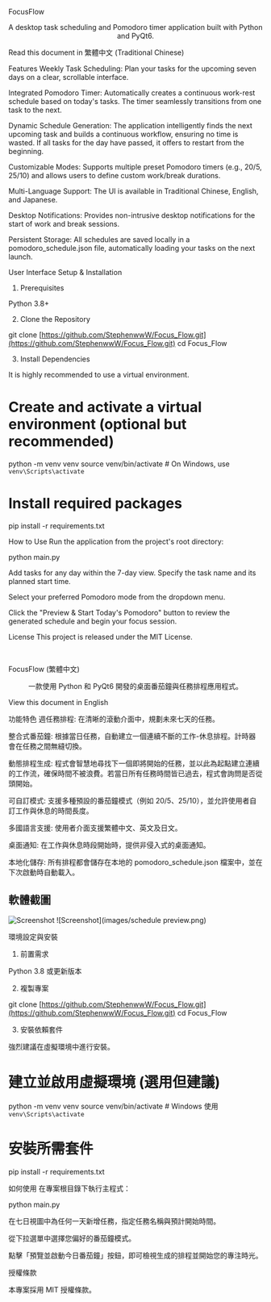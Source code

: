 FocusFlow
<div align="center">
A desktop task scheduling and Pomodoro timer application built with Python and PyQt6.
</div>

Read this document in 繁體中文 (Traditional Chinese)

Features
Weekly Task Scheduling: Plan your tasks for the upcoming seven days on a clear, scrollable interface.

Integrated Pomodoro Timer: Automatically creates a continuous work-rest schedule based on today's tasks. The timer seamlessly transitions from one task to the next.

Dynamic Schedule Generation: The application intelligently finds the next upcoming task and builds a continuous workflow, ensuring no time is wasted. If all tasks for the day have passed, it offers to restart from the beginning.

Customizable Modes: Supports multiple preset Pomodoro timers (e.g., 20/5, 25/10) and allows users to define custom work/break durations.

Multi-Language Support: The UI is available in Traditional Chinese, English, and Japanese.

Desktop Notifications: Provides non-intrusive desktop notifications for the start of work and break sessions.

Persistent Storage: All schedules are saved locally in a pomodoro_schedule.json file, automatically loading your tasks on the next launch.

User Interface
Setup & Installation
1. Prerequisites

Python 3.8+

2. Clone the Repository

git clone [https://github.com/StephenwwW/Focus_Flow.git](https://github.com/StephenwwW/Focus_Flow.git)
cd Focus_Flow

3. Install Dependencies

It is highly recommended to use a virtual environment.

# Create and activate a virtual environment (optional but recommended)
python -m venv venv
source venv/bin/activate  # On Windows, use `venv\Scripts\activate`

# Install required packages
pip install -r requirements.txt

How to Use
Run the application from the project's root directory:

python main.py

Add tasks for any day within the 7-day view. Specify the task name and its planned start time.

Select your preferred Pomodoro mode from the dropdown menu.

Click the "Preview & Start Today's Pomodoro" button to review the generated schedule and begin your focus session.

License
This project is released under the MIT License.

<br>

FocusFlow (繁體中文)
<div align="center">
一款使用 Python 和 PyQt6 開發的桌面番茄鐘與任務排程應用程式。
</div>

View this document in English

功能特色
週任務排程: 在清晰的滾動介面中，規劃未來七天的任務。

整合式番茄鐘: 根據當日任務，自動建立一個連續不斷的工作-休息排程。計時器會在任務之間無縫切換。

動態排程生成: 程式會智慧地尋找下一個即將開始的任務，並以此為起點建立連續的工作流，確保時間不被浪費。若當日所有任務時間皆已過去，程式會詢問是否從頭開始。

可自訂模式: 支援多種預設的番茄鐘模式（例如 20/5、25/10），並允許使用者自訂工作與休息的時間長度。

多國語言支援: 使用者介面支援繁體中文、英文及日文。

桌面通知: 在工作與休息時段開始時，提供非侵入式的桌面通知。

本地化儲存: 所有排程都會儲存在本地的 pomodoro_schedule.json 檔案中，並在下次啟動時自動載入。

## 軟體截圖
![Screenshot](focus_flow/images/screenshot.png)
![Screenshot](images/schedule preview.png)


環境設定與安裝
1. 前置需求

Python 3.8 或更新版本

2. 複製專案

git clone [https://github.com/StephenwwW/Focus_Flow.git](https://github.com/StephenwwW/Focus_Flow.git)
cd Focus_Flow

3. 安裝依賴套件

強烈建議在虛擬環境中進行安裝。

# 建立並啟用虛擬環境 (選用但建議)
python -m venv venv
source venv/bin/activate  # Windows 使用 `venv\Scripts\activate`

# 安裝所需套件
pip install -r requirements.txt

如何使用
在專案根目錄下執行主程式：

python main.py

在七日視圖中為任何一天新增任務，指定任務名稱與預計開始時間。

從下拉選單中選擇您偏好的番茄鐘模式。

點擊「預覽並啟動今日番茄鐘」按鈕，即可檢視生成的排程並開始您的專注時光。

授權條款

本專案採用 MIT 授權條款。
